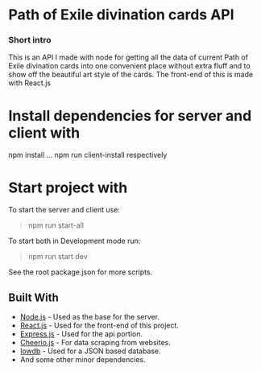 # Path of Exile divination cards API

### Short intro
This is an API I made with node for getting all the data of current Path of Exile divination cards
into one convenient place without extra fluff and to show off the beautiful art style of the cards.
The front-end of this is made with React.js

# Install dependencies for server and client with
npm install ... npm run client-install respectively

# Start project with
To start the server and client use:
>npm run start-all

To start both in Development mode run:
>npm run start dev

See the root package.json for more scripts.
## Built With

* [Node.js](https://nodejs.org/en/) - Used as the base for the server.
* [React.js](https://reactjs.org/) - Used for the front-end of this project.
* [Express.js](https://expressjs.com/) - Used for the api portion.
* [Cheerio.js](https://cheerio.js.org/) - For data scraping from websites.
* [lowdb](https://github.com/typicode/lowdb) - Used for a JSON based database.
* And some other minor dependencies.
